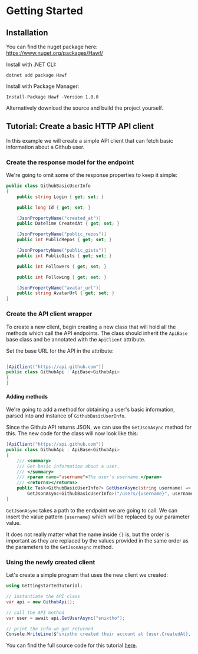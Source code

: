 # Getting Started

## Installation
You can find the nuget package here: https://www.nuget.org/packages/Hawf/


Install with .NET CLI:
```
dotnet add package Hawf
```

Install with Package Manager:
```
Install-Package Hawf -Version 1.0.0
```

Alternatively download the source and build the project yourself.

## Tutorial: Create a basic HTTP API client
In this example we will create a simple API client that can fetch basic information about a Github user.

### Create the response model for the endpoint
We're going to omit some of the response properties to keep it simple:
```csharp
public class GithubBasicUserInfo
{
    public string Login { get; set; }

    public long Id { get; set; }

    [JsonPropertyName("created_at")]
    public DateTime CreatedAt { get; set; }

    [JsonPropertyName("public_repos")]
    public int PublicRepos { get; set; }

    [JsonPropertyName("public_gists")]
    public int PublicGists { get; set; }

    public int Followers { get; set; }

    public int Following { get; set; }

    [JsonPropertyName("avatar_url")]
    public string AvatarUrl { get; set; }
}
```

### Create the API client wrapper
To create a new client, begin creating a new class that will hold all the methods which call the API endpoints. The class should inherit the `ApiBase` base class and be annotated with the `ApiClient` attribute.

Set the base URL for the API in the attribute:
```csharp

[ApiClient("https://api.github.com")]
public class GithubApi : ApiBase<GithubApi>
{
}
```

#### Adding methods
We're going to add a method for obtaining a user's basic information, parsed into and instance of `GithubBasicUserInfo`.

Since the Github API returns JSON, we can use the `GetJsonAsync` method for this. The new code for the class will now look like this:
```csharp
[ApiClient("https://api.github.com")]
public class GithubApi : ApiBase<GithubApi>
{
    /// <summary>
    /// Get basic information about a user.
    /// </summary>
    /// <param name="username">The user's username.</param>
    /// <returns></returns>
    public Task<GithubBasicUserInfo?> GetUserAsync(string username) =>
        GetJsonAsync<GithubBasicUserInfo>("/users/{username}", username);
}
```

`GetJsonAsync` takes a path to the endpoint we are going to call. We can insert the value pattern `{username}` which will be replaced by our parameter value.

It does not really matter what the name inside `{}` is, but the order is important as they are replaced by the values provided in the same order as the parameters to the `GetJsonAsync` method.

### Using the newly created client
Let's create a simple program that uses the new client we created:
```csharp
using GettingStartedTutorial;

// instantiate the API class
var api = new GithubApi();

// call the API method
var user = await api.GetUserAsync("snixtho");

// print the info we got returned
Console.WriteLine($"snixtho created their account at {user.CreatedAt}, has {user.Followers} follower(s) and made {user.PublicRepos} public repositories.");

```

You can find the full source code for this tutorial [here](Examples/GettingStartedTutorial).